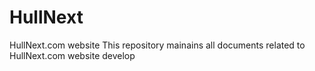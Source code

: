 # HullNext
HullNext.com website
This repository mainains all documents related to HullNext.com website develop
